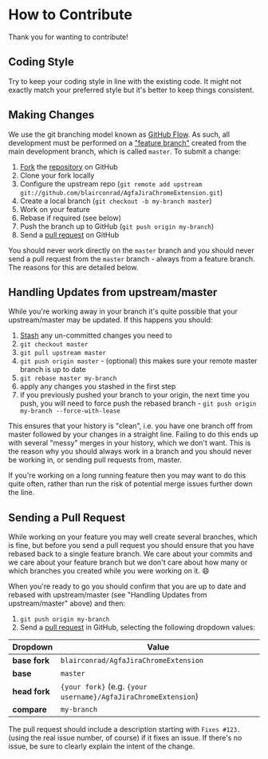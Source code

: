 # How to Contribute

Thank you for wanting to contribute!

## Coding Style

Try to keep your coding style in line with the existing code. It might
not exactly match your preferred style but it's better to keep things
consistent.

## Making Changes

We use the git branching model known as
[GitHub Flow](https://help.github.com/articles/github-flow/). As such,
all development must be performed on a
["feature branch"](https://martinfowler.com/bliki/FeatureBranch.html)
created from the main development branch, which is called `master`. To
submit a change:

1. [Fork](http://help.github.com/forking/) the
   [repository](https://github.com/blairconrad/AgfaJiraChromeExtension)
   on GitHub
1. Clone your fork locally
1. Configure the upstream repo (`git remote add upstream
   git://github.com/blairconrad/AgfaJiraChromeExtension.git`)
1. Create a local branch (`git checkout -b my-branch master`)
1. Work on your feature
1. Rebase if required (see below)
1. Push the branch up to GitHub (`git push origin my-branch`)
1. Send a
   [pull request](https://help.github.com/articles/using-pull-requests)
   on GitHub

You should never work directly on the `master` branch and you should
never send a pull request from the `master` branch - always from a
feature branch. The reasons for this are detailed below.

## Handling Updates from upstream/master

While you're working away in your branch it's quite possible that your
upstream/master may be updated. If this happens you should:

1. [Stash](http://progit.org/book/ch6-3.html) any un-committed changes
   you need to
1. `git checkout master`
1. `git pull upstream master`
1. `git push origin master` - (optional) this makes sure your remote
   master branch is up to date
1. `git rebase master my-branch`
1. apply any changes you stashed in the first step
1. if you previously pushed your branch to your origin, the next time
   you push, you will need to
   force push the rebased branch - `git push origin my-branch
   --force-with-lease` 

This ensures that your history is "clean", i.e. you have one branch off
from master followed by your changes in a straight line. Failing to do
this ends up with several "messy" merges in your history, which we
don't want. This is the reason why you should always work in a branch
and you should never be working in, or sending pull requests from,
master.

If you're working on a long running feature then you may want to do
this quite often, rather than run the risk of potential merge issues
further down the line.

## Sending a Pull Request

While working on your feature you may well create several branches,
which is fine, but before you send a pull request you should ensure
that you have rebased back to a single feature branch. We care about
your commits and we care about your feature branch but we don't care
about how many or which branches you created while you were working on
it. :smile:

When you're ready to go you should confirm that you are up to date and
rebased with upstream/master (see "Handling Updates from
upstream/master" above) and then:

1. `git push origin my-branch`
1. Send a
   [pull request](https://help.github.com/articles/using-pull-requests)
   in GitHub, selecting the following dropdown values:

| Dropdown      | Value                                             |
|---------------|---------------------------------------------------|
| **base fork** | `blairconrad/AgfaJiraChromeExtension`                           |
| **base**      | `master`                                          |
| **head fork** | `{your fork}` (e.g. `{your username}/AgfaJiraChromeExtension`) |
| **compare**   | `my-branch`                                       |

The pull request should include a description starting with
`Fixes #123.`
(using the real issue number, of course) if it fixes an
issue. If there's no issue, be sure to clearly explain the intent of
the change.
